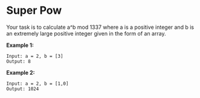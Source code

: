 # Super Pow

Your task is to calculate a^b mod 1337 where a is a positive integer and b is an extremely large positive integer given in the form of an array.

**Example 1:**

```pseudo
Input: a = 2, b = [3]
Output: 8
```

**Example 2:**

```pseudo
Input: a = 2, b = [1,0]
Output: 1024
```
